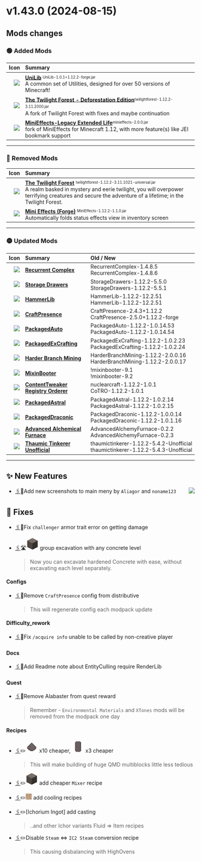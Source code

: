 # v1.43.0 (2024-08-15)
## Mods changes
### 🟢 Added Mods

Icon | Summary
----:|:-------
<img src="https://media.forgecdn.net/avatars/thumbnails/1047/367/30/30/638575733030598020.png"           > |                                 [**UniLib**](https://www.curseforge.com/minecraft/mc-mods/unilib)                       <sup><sub>UniLib-1.0.1+1.12.2-forge.jar                    </sub></sup><br>A common set of Utilities, designed for over 50 versions of Minecraft!
<img src="https://media.forgecdn.net/avatars/thumbnails/1039/486/30/30/638565026830206762.png"           > |[**The Twilight Forest - Deforestation Edition**](https://www.curseforge.com/minecraft/mc-mods/the-twilight-forest-deforestation-edition)<sup><sub>twilightforest-1.12.2-3.11.2000.jar              </sub></sup><br>A fork of Twilight Forest with fixes and maybe continuation
<img src="https://media.forgecdn.net/avatars/thumbnails/1057/908/30/30/638588800856609371.png"           > |       [**MiniEffects-Legacy Extended Life**](https://www.curseforge.com/minecraft/mc-mods/minieffects-legacy-extended-life)<sup><sub>minieffects-2.0.0.jar                            </sub></sup><br>fork of MiniEffects for Minecraft 1.12, with more feature(s) like JEI bookmark support
-----------


### 🔴 Removed Mods

Icon | Summary
----:|:-------
<img src="https://media.forgecdn.net/avatars/thumbnails/14/212/30/30/635589178760357568.png"             > |                    [**The Twilight Forest**](https://www.curseforge.com/minecraft/mc-mods/the-twilight-forest)          <sup><sub>twilightforest-1.12.2-3.11.1021-universal.jar    </sub></sup><br>A realm basked in mystery and eerie twilight, you will overpower terrifying creatures and secure the adventure of a lifetime; in the Twilight Forest.
<img src="https://media.forgecdn.net/avatars/thumbnails/763/556/30/30/638099830669702522.png"            > |                   [**Mini Effects (Forge)**](https://www.curseforge.com/minecraft/mc-mods/mini-effects)                 <sup><sub>MiniEffects-1.12.2-1.1.0.jar                     </sub></sup><br>Automatically folds status effects view in inventory screen
-----------

### 🟡 Updated Mods

Icon | Summary | Old / New
----:|:--------|:---------
<img src="https://media.forgecdn.net/avatars/thumbnails/14/392/30/30/635594066493907797.png"             > |                      [**Recurrent Complex**](https://www.curseforge.com/minecraft/mc-mods/recurrent-complex)           | <nobr>RecurrentComplex-1.4.8.5</nobr><br><nobr>RecurrentComplex-1.4.8.6</nobr>
<img src="https://media.forgecdn.net/avatars/thumbnails/10/842/30/30/635468327818431130.png"             > |                        [**Storage Drawers**](https://www.curseforge.com/minecraft/mc-mods/storage-drawers)             | <nobr>StorageDrawers-1.12.2-5.5.0</nobr><br><nobr>StorageDrawers-1.12.2-5.5.1</nobr>
<img src="https://media.forgecdn.net/avatars/thumbnails/843/687/30/30/638240125803582535.png"            > |                              [**HammerLib**](https://www.curseforge.com/minecraft/mc-mods/hammer-lib)                  | <nobr>HammerLib-1.12.2-12.2.51</nobr><br><nobr>HammerLib-1.12.2-12.2.51</nobr>
<img src="https://media.forgecdn.net/avatars/thumbnails/159/374/30/30/636658415780463602.png"            > |                          [**CraftPresence**](https://www.curseforge.com/minecraft/mc-mods/craftpresence)               | <nobr>CraftPresence-2.4.3+1.12.2</nobr><br><nobr>CraftPresence-2.5.0+1.12.2-forge</nobr>
<img src="https://media.forgecdn.net/avatars/thumbnails/180/855/30/30/636796143936766724.png"            > |                           [**PackagedAuto**](https://www.curseforge.com/minecraft/mc-mods/packagedauto)                | <nobr>PackagedAuto-1.12.2-1.0.14.53</nobr><br><nobr>PackagedAuto-1.12.2-1.0.14.54</nobr>
<img src="https://media.forgecdn.net/avatars/thumbnails/205/161/30/30/636946414091294708.png"            > |                     [**PackagedExCrafting**](https://www.curseforge.com/minecraft/mc-mods/packagedexcrafting)          | <nobr>PackagedExCrafting-1.12.2-1.0.2.23</nobr><br><nobr>PackagedExCrafting-1.12.2-1.0.2.24</nobr>
<img src="https://media.forgecdn.net/avatars/thumbnails/247/735/30/30/637164776217531839.png"            > |                   [**Harder Branch Mining**](https://www.curseforge.com/minecraft/mc-mods/harder-branch-mining)        | <nobr>HarderBranchMining-1.12.2-2.0.0.16</nobr><br><nobr>HarderBranchMining-1.12.2-2.0.0.17</nobr>
<img src="https://media.forgecdn.net/avatars/thumbnails/312/949/30/30/637407315722572617.png"            > |                            [**MixinBooter**](https://www.curseforge.com/minecraft/mc-mods/mixin-booter)                | <nobr>!mixinbooter-9.1</nobr><br><nobr>!mixinbooter-9.2</nobr>
<img src="https://media.forgecdn.net/avatars/thumbnails/388/609/30/30/637580698900743739.png"            > |        [**ContentTweaker Registry Orderer**](https://www.curseforge.com/minecraft/mc-mods/contenttweaker-registry-orderer)| <nobr>nuclearcraft-1.12.2-1.0.1</nobr><br><nobr>CoTRO-1.12.2-1.0.1</nobr>
<img src="https://media.forgecdn.net/avatars/thumbnails/759/528/30/30/638095905122883877.png"            > |                         [**PackagedAstral**](https://www.curseforge.com/minecraft/mc-mods/packagedastral)              | <nobr>PackagedAstral-1.12.2-1.0.2.14</nobr><br><nobr>PackagedAstral-1.12.2-1.0.2.15</nobr>
<img src="https://media.forgecdn.net/avatars/thumbnails/785/360/30/30/638135438959255507.png"            > |                       [**PackagedDraconic**](https://www.curseforge.com/minecraft/mc-mods/packageddraconic)            | <nobr>PackagedDraconic-1.12.2-1.0.0.14</nobr><br><nobr>PackagedDraconic-1.12.2-1.0.1.16</nobr>
<img src="https://media.forgecdn.net/avatars/thumbnails/931/528/30/30/638405319667769674.png"            > |            [**Advanced Alchemical Furnace**](https://www.curseforge.com/minecraft/mc-mods/advanced-smelter)            | <nobr>AdvancedAlchemyFurnace-0.2.2</nobr><br><nobr>AdvancedAlchemyFurnace-0.2.3</nobr>
<img src="https://media.forgecdn.net/avatars/thumbnails/937/632/30/30/638416090890641368.png"            > |            [**Thaumic Tinkerer Unofficial**](https://www.curseforge.com/minecraft/mc-mods/thaumic-tinkerer-unofficial) | <nobr>thaumictinkerer-1.12.2-5.4.2-Unofficial</nobr><br><nobr>thaumictinkerer-1.12.2-5.4.3-Unofficial</nobr>
-----------

## ✨ New Features

* <img src="https://i.imgur.com/gTB0VXL.png" align=right> [🖇](https://github.com/Krutoy242/Enigmatica2Expert-Extended/commit/1a8df688ae16cf56db0c56e061ace1d3fc6adca4)🌆Add new screenshots to main meny by `Aliagor` and `noname123`
  > 

## 🐛 Fixes

* [🖇](https://github.com/Krutoy242/Enigmatica2Expert-Extended/commit/cde03d988c8d0a7816738f2b08ce2ce7c86cbc5d)💙Fix `challenger` armor trait error on getting damage
  > 
* [🖇](https://github.com/Krutoy242/Enigmatica2Expert-Extended/commit/b0f57cb5bd4db0abe5f0d6f04ef7fa3f713992c4)🛣️![](https://github.com/Krutoy242/mc-icons/raw/master/i/immersiveengineering/stone_decoration__5.png "Concrete") group excavation with any concrete level
  > Now you can excavate hardened Concrete with ease, without excavating each level separately.

#### Configs

* [🖇](https://github.com/Krutoy242/Enigmatica2Expert-Extended/commit/e85c956b525b4f453791637b38c1c54ce0b27930)🧩Remove `CraftPresence` config from distributive
  > This will regenerate config each modpack update

#### Difficulty_rework

* [🖇](https://github.com/Krutoy242/Enigmatica2Expert-Extended/commit/6957ff4345df1f7a063fdda807935fbc5a83b01a)💙Fix `/acquire info` unable to be called by non-creative player
  > 

#### Docs

* [🖇](https://github.com/Krutoy242/Enigmatica2Expert-Extended/commit/4cc6dab892ff652859a73c3cc047996a64ab0638)📃Add Readme note about EntityCulling require RenderLib
  > 

#### Quest

* [🖇](https://github.com/Krutoy242/Enigmatica2Expert-Extended/commit/1336e35b419cbdbc5dc048cca2a3f322032e2a1d)📖Remove Alabaster from quest reward
  > Remember - `Environmental Materials` and `XTones` mods will be removed from the modpack one day

#### Recipes

* [🖇](https://github.com/Krutoy242/Enigmatica2Expert-Extended/commit/c17d609e5d1f0573e12866b082c5dfaecb5b2505)✏️![](https://github.com/Krutoy242/mc-icons/raw/master/i/qmd/chemical_dust__1.png "BSCCO Dust") x10 cheaper, ![](https://github.com/Krutoy242/mc-icons/raw/master/i/qmd/part__4.png "BSCCO Wire") x3 cheaper
  > This will make building of huge QMD multiblocks little less tedious
* [🖇](https://github.com/Krutoy242/Enigmatica2Expert-Extended/commit/098e2915a48351705b08a21603adb10105113d83)✏️![](https://github.com/Krutoy242/mc-icons/raw/master/i/immersiveengineering/stone_decoration__5.png "Concrete") add cheaper `Mixer` recipe
  > 
* [🖇](https://github.com/Krutoy242/Enigmatica2Expert-Extended/commit/b4d69bed9105ed79f8d123d51f3b8b252909de9a)✏️![](https://github.com/Krutoy242/mc-icons/raw/master/i/fluid/nak_hot.png "Hot Eutectic NaK Alloy") add cooling recipes
  > 
* [🖇](https://github.com/Krutoy242/Enigmatica2Expert-Extended/commit/358ce89b70700225b8d92872e19b534b5d03e139)✏️[Ichorium Ingot] add casting
  > ..and other Ichor variants Fluid => Item recipes
* [🖇](https://github.com/Krutoy242/Enigmatica2Expert-Extended/commit/6b57fd2e5a73e296e36b8b5a6bc101193b879aec)✏️Disable `Steam` <=> `IC2 Steam` conversion recipe
  > This causing disbalancing with HighOvens



